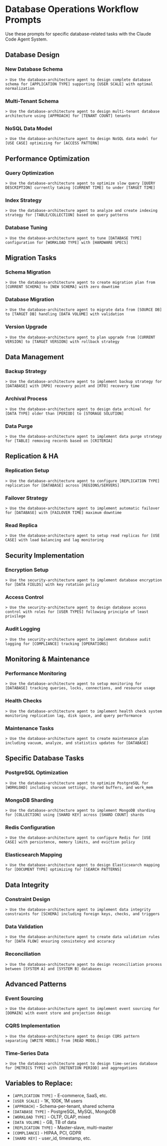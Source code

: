 # Database Operations Workflow Prompts

Use these prompts for specific database-related tasks with the Claude Code Agent System.

## Database Design

### New Database Schema
```
> Use the database-architecture agent to design complete database schema for [APPLICATION TYPE] supporting [USER SCALE] with optimal normalization
```

### Multi-Tenant Schema
```
> Use the database-architecture agent to design multi-tenant database architecture using [APPROACH] for [TENANT COUNT] tenants
```

### NoSQL Data Model
```
> Use the database-architecture agent to design NoSQL data model for [USE CASE] optimizing for [ACCESS PATTERN]
```

## Performance Optimization

### Query Optimization
```
> Use the database-architecture agent to optimize slow query [QUERY DESCRIPTION] currently taking [CURRENT TIME] to under [TARGET TIME]
```

### Index Strategy
```
> Use the database-architecture agent to analyze and create indexing strategy for [TABLE/COLLECTION] based on query patterns
```

### Database Tuning
```
> Use the database-architecture agent to tune [DATABASE TYPE] configuration for [WORKLOAD TYPE] with [HARDWARE SPECS]
```

## Migration Tasks

### Schema Migration
```
> Use the database-architecture agent to create migration plan from [CURRENT SCHEMA] to [NEW SCHEMA] with zero downtime
```

### Database Migration
```
> Use the database-architecture agent to migrate data from [SOURCE DB] to [TARGET DB] handling [DATA VOLUME] with validation
```

### Version Upgrade
```
> Use the database-architecture agent to plan upgrade from [CURRENT VERSION] to [TARGET VERSION] with rollback strategy
```

## Data Management

### Backup Strategy
```
> Use the database-architecture agent to implement backup strategy for [DATABASE] with [RPO] recovery point and [RTO] recovery time
```

### Archival Process
```
> Use the database-architecture agent to design data archival for [DATA TYPE] older than [PERIOD] to [STORAGE SOLUTION]
```

### Data Purge
```
> Use the database-architecture agent to implement data purge strategy for [TABLE] removing records based on [CRITERIA]
```

## Replication & HA

### Replication Setup
```
> Use the database-architecture agent to configure [REPLICATION TYPE] replication for [DATABASE] across [REGIONS/SERVERS]
```

### Failover Strategy
```
> Use the database-architecture agent to implement automatic failover for [DATABASE] with [FAILOVER TIME] maximum downtime
```

### Read Replica
```
> Use the database-architecture agent to setup read replicas for [USE CASE] with load balancing and lag monitoring
```

## Security Implementation

### Encryption Setup
```
> Use the security-architecture agent to implement database encryption for [DATA FIELDS] with key rotation policy
```

### Access Control
```
> Use the security-architecture agent to design database access control with roles for [USER TYPES] following principle of least privilege
```

### Audit Logging
```
> Use the security-architecture agent to implement database audit logging for [COMPLIANCE] tracking [OPERATIONS]
```

## Monitoring & Maintenance

### Performance Monitoring
```
> Use the database-architecture agent to setup monitoring for [DATABASE] tracking queries, locks, connections, and resource usage
```

### Health Checks
```
> Use the database-architecture agent to implement health check system monitoring replication lag, disk space, and query performance
```

### Maintenance Tasks
```
> Use the database-architecture agent to create maintenance plan including vacuum, analyze, and statistics updates for [DATABASE]
```

## Specific Database Tasks

### PostgreSQL Optimization
```
> Use the database-architecture agent to optimize PostgreSQL for [WORKLOAD] including vacuum settings, shared buffers, and work_mem
```

### MongoDB Sharding
```
> Use the database-architecture agent to implement MongoDB sharding for [COLLECTION] using [SHARD KEY] across [SHARD COUNT] shards
```

### Redis Configuration
```
> Use the database-architecture agent to configure Redis for [USE CASE] with persistence, memory limits, and eviction policy
```

### Elasticsearch Mapping
```
> Use the database-architecture agent to design Elasticsearch mapping for [DOCUMENT TYPE] optimizing for [SEARCH PATTERNS]
```

## Data Integrity

### Constraint Design
```
> Use the database-architecture agent to implement data integrity constraints for [SCHEMA] including foreign keys, checks, and triggers
```

### Data Validation
```
> Use the database-architecture agent to create data validation rules for [DATA FLOW] ensuring consistency and accuracy
```

### Reconciliation
```
> Use the database-architecture agent to design reconciliation process between [SYSTEM A] and [SYSTEM B] databases
```

## Advanced Patterns

### Event Sourcing
```
> Use the database-architecture agent to implement event sourcing for [DOMAIN] with event store and projection design
```

### CQRS Implementation
```
> Use the database-architecture agent to design CQRS pattern separating [WRITE MODEL] from [READ MODEL]
```

### Time-Series Data
```
> Use the database-architecture agent to design time-series database for [METRICS TYPE] with [RETENTION PERIOD] and aggregations
```

## Variables to Replace:
- `[APPLICATION TYPE]` - E-commerce, SaaS, etc.
- `[USER SCALE]` - 1K, 100K, 1M users
- `[APPROACH]` - Schema-per-tenant, shared schema
- `[DATABASE TYPE]` - PostgreSQL, MySQL, MongoDB
- `[WORKLOAD TYPE]` - OLTP, OLAP, mixed
- `[DATA VOLUME]` - GB, TB of data
- `[REPLICATION TYPE]` - Master-slave, multi-master
- `[COMPLIANCE]` - HIPAA, PCI, GDPR
- `[SHARD KEY]` - user_id, timestamp, etc.